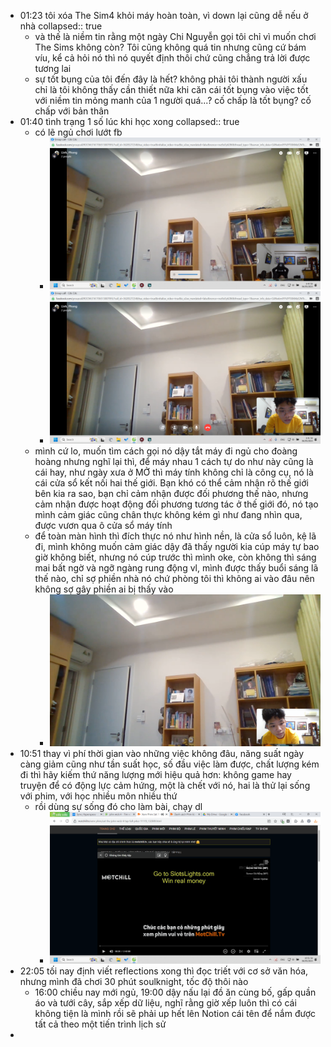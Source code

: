 - 01:23 tôi xóa The Sim4 khỏi máy hoàn toàn, vì down lại cũng dễ nếu ở nhà
  collapsed:: true
	- và thế là niềm tin rằng một ngày Chi Nguyễn gọi tôi chỉ vì muốn chơi The Sims không còn? Tôi cũng không quá tin nhưng cũng cứ bám víu, kể cả hỏi nó thì nó quyết định thôi chứ cũng chẳng trả lời được tương lai
	- sự tốt bụng của tôi đến đây là hết? không phải tôi thành người xấu chỉ là tôi không thấy cần thiết nữa khi căn cái tốt bụng vào việc tốt với niềm tin mỏng manh của 1 người quá...? cố chấp là tốt bụng? cố chấp với bản thân
- 01:40 tình trạng 1 số lúc khi học xong
  collapsed:: true
	- có lẽ ngủ chơi lướt fb
		- ![image.png](../assets/image_1683312052909_0.png)
		- ![image.png](../assets/image_1683312067048_0.png)
	- mình cứ lo, muốn tìm cách gọi nó dậy tắt máy đi ngủ cho đoàng hoàng nhưng nghĩ lại thì, để máy nhau 1 cách tự do như này cũng là cái hay, như ngày xưa ở MỞ thì máy tính không chỉ là công cụ, nó là cái cửa sổ kết nối hai thế giới. Bạn khó có thể cảm nhận rõ thế giới bên kia ra sao, bạn chỉ cảm nhận được đối phương thế nào, nhưng cảm nhận được hoạt động đối phương tương tác ở thế giới đó, nó tạo mình cảm giác cũng chân thực không kém gì như đang nhìn qua, được vươn qua ô cửa sổ máy tính
	- để toàn màn hình thì đích thực nó như hình nền, là cửa sổ luôn, kệ lã đi, mình không muốn cảm giác dậy đã thấy người kia cúp máy tự bao giờ không biết, nhưng nó cúp trước thì mình oke, còn không thì sáng mai bất ngờ và ngỡ ngàng rung động vl, mình được thấy buổi sáng lã thế nào, chỉ sợ phiền nhà nó chứ phòng tôi thì không ai vào đâu nên không sợ gây phiền ai bị thấy vào
		- ![image.png](../assets/image_1683312863425_0.png)
- 10:51 thay vì phí thời gian vào những việc không đâu, năng suất ngày càng giảm cũng như tần suất học, số đầu việc làm được, chất lượng kém đi thì hãy kiếm thứ năng lượng mới hiệu quả hơn: không game hay truyện để có động lực cảm hứng, một là chết với nó, hai là thử lại sống với phim, với học nhiều môn nhiều thứ
	- rồi dùng sự sống đó cho làm bài, chạy dl
		- ![image.png](../assets/image_1683345155425_0.png)
- 22:05 tối nay định viết reflections xong thì đọc triết với cơ sở văn hóa, nhưng mình đã chơi 30 phút soulknight, tốc độ thôi nào
	- 16:00 chiều nay mới ngủ, 19:00 dậy nấu lại đồ ăn cùng bố, gấp quần áo và tưới cây, sắp xếp dữ liệu, nghĩ rằng giờ xếp luôn thì có cái không tiện là mình rồi sẽ phải up hết lên Notion cái tên để nắm được tất cả theo một tiến trình lịch sử
-